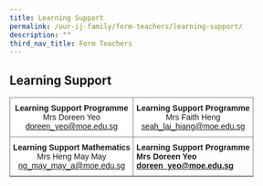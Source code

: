 ```yaml
---
title: Learning Support
permalink: /our-ij-family/form-teachers/learning-support/
description: ""
third_nav_title: Form Teachers
---
```

## Learning Support

<table style="border-collapse:collapse;border-spacing:0" class="tg"><thead><tr><th style="background-color:#FFF;border-color:inherit;border-style:solid;border-width:1px;font-family:Arial, sans-serif;font-size:14px;font-weight:normal;overflow:hidden;padding:10px 5px;text-align:center;vertical-align:top;word-break:normal"><span style="font-weight:bold">Learning Support Programme</span><br>Mrs Doreen Yeo<br><a href="mailto:doreen_yeo@moe.edu.sg">doreen_yeo@moe.edu.sg</a></th><th style="background-color:#FFF;border-color:inherit;border-style:solid;border-width:1px;font-family:Arial, sans-serif;font-size:14px;font-weight:normal;overflow:hidden;padding:10px 5px;text-align:center;vertical-align:top;word-break:normal"><span style="font-weight:bold">Learning Support Programme</span><br>Mrs Faith Heng<br><a href="mailto:seah_lai_hiang@moe.edu.sg">seah_lai_hiang@moe.edu.sg</a><br></th></tr></thead><tbody><tr><td style="background-color:#FFF;border-color:inherit;border-style:solid;border-width:1px;font-family:Arial, sans-serif;font-size:14px;overflow:hidden;padding:10px 5px;text-align:center;vertical-align:top;word-break:normal"><span style="font-weight:bold">Learning Support Mathematics</span><br>Mrs Heng May May<br><a href="mailto:ng_may_may_a@moe.edu.sg">ng_may_may_a@moe.edu.sg</a><br></td><th style="border-color:inherit;border-style:solid;border-width:1px;font-family:Arial, sans-serif;font-size:14px;font-weight:bold;overflow:hidden;padding:10px 5px;text-align:left;vertical-align:top;word-break:normal"><span style="font-weight:bold">Learning Support Programme</span><br>Mrs Doreen Yeo<br><a href="mailto:doreen_yeo@moe.edu.sg">doreen_yeo@moe.edu.sg</a></th></tr></tbody></table>